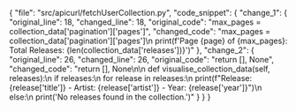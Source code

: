 {
  "file": "src/apicurl/fetchUserCollection.py",
  "code_snippet": {
    "change_1": {
      "original_line": 18,
      "changed_line": 18,
      "original_code": "max_pages = collection_data['pagination']['pages']",
      "changed_code": "max_pages = collection_data['pagination']['pages']\n        print(f'Page {page} of {max_pages}: Total Releases: {len(collection_data['releases'])}')"
    },
    "change_2": {
      "original_line": 26,
      "changed_line": 26,
      "original_code": "return [], None",
      "changed_code": "return [], None\n\n    def visualise_collection_data(self, releases):\n        if releases:\n            for release in releases:\n                print(f\"Release: {release['title']} - Artist: {release['artist']} - Year: {release['year']}\")\n        else:\n            print('No releases found in the collection.')"
    }
  }
}